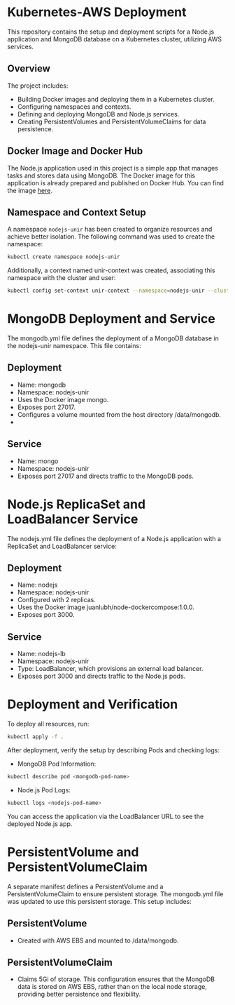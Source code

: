 # Kubernetes-AWS Deployment

This repository contains the setup and deployment scripts for a Node.js application and MongoDB database on a Kubernetes cluster, utilizing AWS services. 

## Overview

The project includes:

- Building Docker images and deploying them in a Kubernetes cluster.
- Configuring namespaces and contexts.
- Defining and deploying MongoDB and Node.js services.
- Creating PersistentVolumes and PersistentVolumeClaims for data persistence.

## Docker Image and Docker Hub

The Node.js application used in this project is a simple app that manages tasks and stores data using MongoDB. The Docker image for this application is already prepared and published on Docker Hub. You can find the image [here](https://hub.docker.com/r/juanlubh/node-dockercompose).

## Namespace and Context Setup

A namespace `nodejs-unir` has been created to organize resources and achieve better isolation. The following command was used to create the namespace:

```bash
kubectl create namespace nodejs-unir
```

Additionally, a context named unir-context was created, associating this namespace with the cluster and user:
```bash
kubectl config set-context unir-context --namespace=nodejs-unir --cluster=<cluster-name> --user=<user-name>
```

# MongoDB Deployment and Service
The mongodb.yml file defines the deployment of a MongoDB database in the nodejs-unir namespace. This file contains:

## Deployment
- Name: mongodb
- Namespace: nodejs-unir
- Uses the Docker image mongo.
- Exposes port 27017.
- Configures a volume mounted from the host directory /data/mongodb.
- 
## Service
- Name: mongo
- Namespace: nodejs-unir
- Exposes port 27017 and directs traffic to the MongoDB pods.
  
# Node.js ReplicaSet and LoadBalancer Service
The nodejs.yml file defines the deployment of a Node.js application with a ReplicaSet and LoadBalancer service:

## Deployment
- Name: nodejs
- Namespace: nodejs-unir
- Configured with 2 replicas.
- Uses the Docker image juanlubh/node-dockercompose:1.0.0.
- Exposes port 3000.
  
## Service
- Name: nodejs-lb
- Namespace: nodejs-unir
- Type: LoadBalancer, which provisions an external load balancer.
- Exposes port 3000 and directs traffic to the Node.js pods.

# Deployment and Verification
To deploy all resources, run:

```bash
kubectl apply -f .
```
After deployment, verify the setup by describing Pods and checking logs:

- MongoDB Pod Information:
```bash
kubectl describe pod <mongodb-pod-name>
```
- Node.js Pod Logs:
```bash
kubectl logs <nodejs-pod-name>
```
You can access the application via the LoadBalancer URL to see the deployed Node.js app.

# PersistentVolume and PersistentVolumeClaim
A separate manifest defines a PersistentVolume and a PersistentVolumeClaim to ensure persistent storage. The mongodb.yml file was updated to use this persistent storage. This setup includes:

## PersistentVolume
- Created with AWS EBS and mounted to /data/mongodb.
## PersistentVolumeClaim
- Claims 5Gi of storage.
This configuration ensures that the MongoDB data is stored on AWS EBS, rather than on the local node storage, providing better persistence and flexibility.

